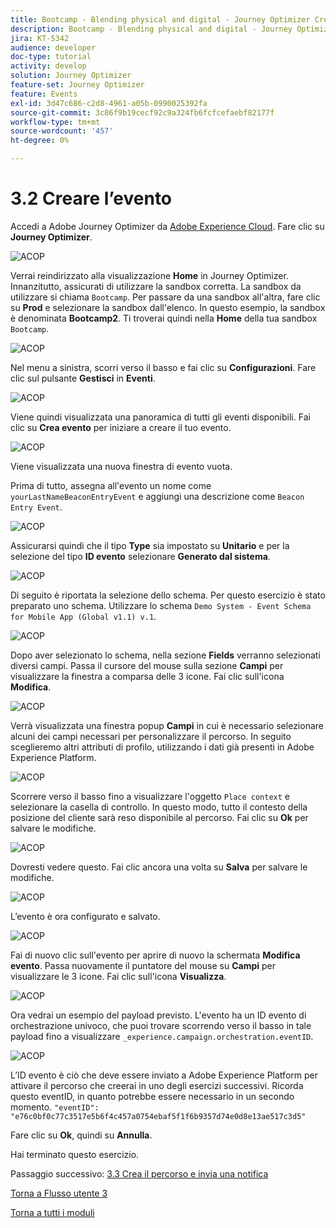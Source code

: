 ```yaml
---
title: Bootcamp - Blending physical and digital - Journey Optimizer Crea il tuo evento
description: Bootcamp - Blending physical and digital - Journey Optimizer Crea il tuo evento
jira: KT-5342
audience: developer
doc-type: tutorial
activity: develop
solution: Journey Optimizer
feature-set: Journey Optimizer
feature: Events
exl-id: 3d47c686-c2d8-4961-a05b-0990025392fa
source-git-commit: 3c86f9b19cecf92c9a324fb6fcfcefaebf82177f
workflow-type: tm+mt
source-wordcount: '457'
ht-degree: 0%

---
```


# 3.2 Creare l’evento

Accedi a Adobe Journey Optimizer da [Adobe Experience Cloud](https://experience.adobe.com). Fare clic su **Journey Optimizer**.

![ACOP](./images/acophome.png)

Verrai reindirizzato alla visualizzazione **Home** in Journey Optimizer. Innanzitutto, assicurati di utilizzare la sandbox corretta. La sandbox da utilizzare si chiama `Bootcamp`. Per passare da una sandbox all&#39;altra, fare clic su **Prod** e selezionare la sandbox dall&#39;elenco. In questo esempio, la sandbox è denominata **Bootcamp2**. Ti troverai quindi nella **Home** della tua sandbox `Bootcamp`.

![ACOP](./images/acoptriglp.png)

Nel menu a sinistra, scorri verso il basso e fai clic su **Configurazioni**. Fare clic sul pulsante **Gestisci** in **Eventi**.

![ACOP](./images/acopmenu.png)

Viene quindi visualizzata una panoramica di tutti gli eventi disponibili. Fai clic su **Crea evento** per iniziare a creare il tuo evento.

![ACOP](./images/emptyevent.png)

Viene visualizzata una nuova finestra di evento vuota.

Prima di tutto, assegna all&#39;evento un nome come `yourLastNameBeaconEntryEvent` e aggiungi una descrizione come `Beacon Entry Event`.

![ACOP](./images/eventdescription.png)

Assicurarsi quindi che il tipo **Type** sia impostato su **Unitario** e per la selezione del tipo **ID evento** selezionare **Generato dal sistema**.

![ACOP](./images/eventidtype.png)

Di seguito è riportata la selezione dello schema. Per questo esercizio è stato preparato uno schema. Utilizzare lo schema `Demo System - Event Schema for Mobile App (Global v1.1) v.1`.

![ACOP](./images/eventschema.png)

Dopo aver selezionato lo schema, nella sezione **Fields** verranno selezionati diversi campi. Passa il cursore del mouse sulla sezione **Campi** per visualizzare la finestra a comparsa delle 3 icone. Fai clic sull&#39;icona **Modifica**.

![ACOP](./images/eventpayload.png)

Verrà visualizzata una finestra popup **Campi** in cui è necessario selezionare alcuni dei campi necessari per personalizzare il percorso.  In seguito sceglieremo altri attributi di profilo, utilizzando i dati già presenti in Adobe Experience Platform.

![ACOP](./images/eventfields.png)

Scorrere verso il basso fino a visualizzare l&#39;oggetto `Place context` e selezionare la casella di controllo. In questo modo, tutto il contesto della posizione del cliente sarà reso disponibile al percorso. Fai clic su **Ok** per salvare le modifiche.

![ACOP](./images/eventpayloadbr.png)

Dovresti vedere questo. Fai clic ancora una volta su **Salva** per salvare le modifiche.

![ACOP](./images/eventsave.png)

L’evento è ora configurato e salvato.

![ACOP](./images/eventdone.png)

Fai di nuovo clic sull&#39;evento per aprire di nuovo la schermata **Modifica evento**. Passa nuovamente il puntatore del mouse su **Campi** per visualizzare le 3 icone. Fai clic sull&#39;icona **Visualizza**.

![ACOP](./images/viewevent.png)

Ora vedrai un esempio del payload previsto.
L&#39;evento ha un ID evento di orchestrazione univoco, che puoi trovare scorrendo verso il basso in tale payload fino a visualizzare `_experience.campaign.orchestration.eventID`.

![ACOP](./images/payloadeventID.png)

L’ID evento è ciò che deve essere inviato a Adobe Experience Platform per attivare il percorso che creerai in uno degli esercizi successivi. Ricorda questo eventID, in quanto potrebbe essere necessario in un secondo momento.
`"eventID": "e76c0bf0c77c3517e5b6f4c457a0754ebaf5f1f6b9357d74e0d8e13ae517c3d5"`

Fare clic su **Ok**, quindi su **Annulla**.

Hai terminato questo esercizio.

Passaggio successivo: [3.3 Crea il percorso e invia una notifica](./ex3.md)

[Torna a Flusso utente 3](./uc3.md)

[Torna a tutti i moduli](../../overview.md)
